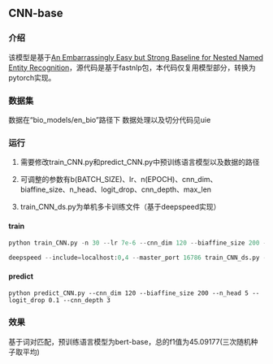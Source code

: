 ## CNN-base

### 介绍

该模型是基于[An Embarrassingly Easy but Strong Baseline for Nested Named Entity Recognition](https://arxiv.org/abs/2208.04534)，源代码是基于fastnlp包，本代码仅复用模型部分，转换为pytorch实现。

### 数据集

数据在“bio_models/en_bio”路径下 数据处理以及切分代码见uie

### 运行

1. 需要修改train_CNN.py和predict_CNN.py中预训练语言模型以及数据的路径

2. 可调整的参数有b(BATCH_SIZE)、lr、n(EPOCH)、cnn_dim、biaffine_size、n_head、logit_drop、cnn_depth、max_len
   
3. train_CNN_ds.py为单机多卡训练文件（基于deepspeed实现）

#### train

```python
python train_CNN.py -n 30 --lr 7e-6 --cnn_dim 120 --biaffine_size 200 --n_head 5 -b 16 --logit_drop 0.1 --cnn_depth 3
```

```python
deepspeed --include=localhost:0,4 --master_port 16786 train_CNN_ds.py -n 30 --lr 7e-6 --cnn_dim 120 --biaffine_size 200 --n_head 5 -b 8 --logit_drop 0.1 --cnn_depth 3
```

#### predict

```
python predict_CNN.py --cnn_dim 120 --biaffine_size 200 --n_head 5 --logit_drop 0.1 --cnn_depth 3
```

### 效果

基于词对匹配，预训练语言模型为bert-base，总的f1值为45.09177(三次随机种子取平均)

